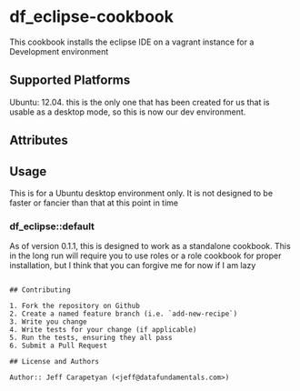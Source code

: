 # df_eclipse-cookbook

This cookbook installs the eclipse IDE on a vagrant instance for a Development environment

## Supported Platforms

Ubuntu: 12.04. this is the only one that has been created for us that is usable as a desktop mode, so this is now our dev environment. 

## Attributes



## Usage
This is for a Ubuntu desktop environment only. It is not designed to be faster or fancier than that at this point in time 

### df_eclipse::default

As of version 0.1.1, this is designed to work as a standalone cookbook. This in the long run will require you to use roles or a role cookbook for proper installation, but I think that you can forgive me for now if I am lazy
```

## Contributing

1. Fork the repository on Github
2. Create a named feature branch (i.e. `add-new-recipe`)
3. Write you change
4. Write tests for your change (if applicable)
5. Run the tests, ensuring they all pass
6. Submit a Pull Request

## License and Authors

Author:: Jeff Carapetyan (<jeff@datafundamentals.com>)
